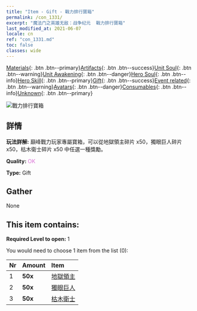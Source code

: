 ```yaml
---
title: "Item - Gift - 戰力排行寶箱"
permalink: /con_1331/
excerpt: "魔法门之英雄无敌：战争纪元  戰力排行寶箱"
last_modified_at: 2021-06-07
locale: cn
ref: "con_1331.md"
toc: false
classes: wide
---
```

 [Materials](/ItemsCN/){: .btn .btn--primary}[Artifacts](/ItemsCN/Artifacts/){: .btn .btn--success}[Unit Soul](/ItemsCN/UnitSoul/){: .btn .btn--warning}[Unit Awakening](/ItemsCN/UnitAwakening/){: .btn .btn--danger}[Hero Soul](/ItemsCN/HeroSoul/){: .btn .btn--info}[Hero Skill](/ItemsCN/HeroSkill/){: .btn .btn--primary}[Gift](/ItemsCN/Gift/){: .btn .btn--success}[Event related](/ItemsCN/Events/){: .btn .btn--warning}[Avatars](/ItemsCN/Avatars/){: .btn .btn--danger}[Consumables](/ItemsCN/Consumables/){: .btn .btn--info}[Unknown](/ItemsCN/Unknown/){: .btn .btn--primary}

 ![戰力排行寶箱](/images/t/i_905001.png)

## 詳情
 **玩法詳解:** 巔峰戰力玩家專屬寶箱，可以從地獄領主碎片 x50，獨眼巨人碎片 x50，枯木衛士碎片 x50 中任選一種獎勵。

 **Quality:** <span style="color: #DA70D6">OK</span>

 **Type:** Gift

## Gather

  None

## This item contains:

 **Required Level to open:** 1

 You would need to choose 1 item from the list (0):

  | Nr | Amount |     Item    |
  |:---|:-------|:------------|
  | 1 |  **50x** | [地獄領主](/cn/Items/unt_230/) |  | 
  | 2 |  **50x** | [獨眼巨人](/cn/Items/unt_222/) |  | 
  | 3 |  **50x** | [枯木衛士](/cn/Items/unt_203/) |  | 
